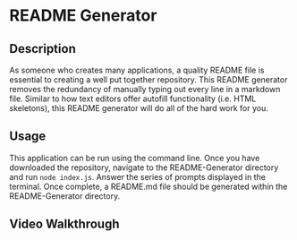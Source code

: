 # README Generator

## Description

As someone who creates many applications, a quality README file is essential to creating a well put together repository.
This README generator removes the redundancy of manually typing out every line in a markdown file.
Similar to how text editors offer autofill functionality (i.e. HTML skeletons), this README generator will do all of the hard work for you.

## Usage

This application can be run using the command line. Once you have downloaded the repository, navigate to the README-Generator directory and run ```node index.js```.
Answer the series of prompts displayed in the terminal. Once complete, a README.md file should be generated within the README-Generator directory.

## Video Walkthrough
